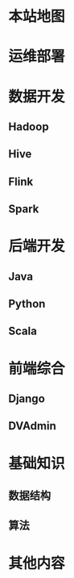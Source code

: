 # **本站地图**

# **运维部署**

# **数据开发**

## Hadoop

## Hive

## Flink

## Spark

# **后端开发**

## Java

## Python

## Scala

# **前端综合**

## Django

## DVAdmin

# **基础知识**

## 数据结构

## 算法

# **其他内容**

